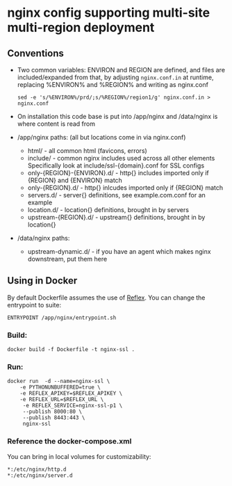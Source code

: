 # nginx config supporting multi-site multi-region deployment

## Conventions

* Two common variables: ENVIRON and REGION are defined, and files are included/expanded from that,
  by adjusting `nginx.conf.in` at runtime, replacing %ENVIRON% and %REGION% and writing as nginx.conf

      sed -e 's/%ENVIRON%/prd/;s/%REGION%/region1/g' nginx.conf.in > nginx.conf

* On installation this code base is put into /app/nginx and /data/nginx is where content is read from

* /app/nginx paths: (all but locations come in via nginx.conf)

    - html/                       - all common html (favicons, errors)
    - include/                    - common nginx includes used across all other elements
                                    Specifically look at include/ssl-{domain}.conf for SSL configs
    - only-{REGION}-{ENVIRON}.d/  - http{} includes imported only if {REGION} and {ENVIRON} match
    - only-{REGION}.d/            - http{} inlcudes imported only if {REGION} match
    - servers.d/                  - server{} definitions, see example.com.conf for an example
    - location.d/                 - location{} definitions, brought in by servers
    - upstream-{REGION}.d/        - upstream{} definitions, brought in by location{}

* /data/nginx paths:

    - upstream-dynamic.d/         - if you have an agent which makes nginx downstream, put them here

## Using in Docker

By default Dockerfile assumes the use of [Reflex](https://reflex.cold.org).  You can change the
entrypoint to suite:

    ENTRYPOINT /app/nginx/entrypoint.sh

### Build:

    docker build -f Dockerfile -t nginx-ssl .

### Run:

    docker run  -d --name=nginx-ssl \
        -e PYTHONUNBUFFERED=true \
        -e REFLEX_APIKEY=$REFLEX_APIKEY \
        -e REFLEX_URL=$REFLEX_URL \
         -e REFLEX_SERVICE=nginx-ssl-p1 \
         --publish 8000:80 \
         --publish 8443:443 \
         nginx-ssl

### Reference the docker-compose.xml

You can bring in local volumes for customizability:

    *:/etc/nginx/http.d
    *:/etc/nginx/server.d

